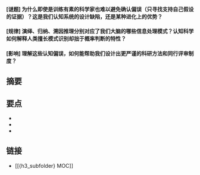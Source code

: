 #### [谜题] 为什么即使是训练有素的科学家也难以避免确认偏误（只寻找支持自己假设的证据）？这是我们认知系统的设计缺陷，还是某种进化上的优势？


#### [规律] 演绎、归纳、溯因推理分别对应了我们大脑的哪些信息处理模式？认知科学如何解释人类擅长模式识别却拙于概率判断的特性？


#### [影响] 理解这些认知偏误，如何能帮助我们设计出更严谨的科研方法和同行评审制度？


## 摘要


## 要点

- 
- 
- 

## 链接

- [[{h3_subfolder} MOC]]
